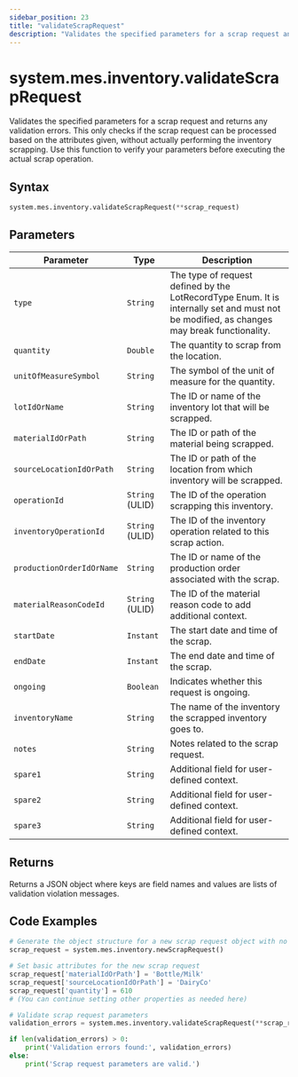 ```yaml
---
sidebar_position: 23
title: "validateScrapRequest"
description: "Validates the specified parameters for a scrap request and returns any validation errors."
---
```


# system.mes.inventory.validateScrapRequest

Validates the specified parameters for a scrap request and returns any validation errors. This only checks if the scrap request can be processed based on the attributes given, without actually performing the inventory scrapping. Use this function to verify your parameters before executing the actual scrap operation.

## Syntax

```python
system.mes.inventory.validateScrapRequest(**scrap_request)
```

## Parameters

| Parameter                 | Type            | Description                                                                                                                               |
|---------------------------|-----------------|-------------------------------------------------------------------------------------------------------------------------------------------|
| `type`                    | `String`        | The type of request defined by the LotRecordType Enum. It is internally set and must not be modified, as changes may break functionality. |
| `quantity`                | `Double`        | The quantity to scrap from the location.                                                                                                  |
| `unitOfMeasureSymbol`     | `String`        | The symbol of the unit of measure for the quantity.                                                                                       |
| `lotIdOrName`             | `String`        | The ID or name of the inventory lot that will be scrapped.                                                                                |
| `materialIdOrPath`        | `String`        | The ID or path of the material being scrapped.                                                                                            |
| `sourceLocationIdOrPath`  | `String`        | The ID or path of the location from which inventory will be scrapped.                                                                     |
| `operationId`             | `String` (ULID) | The ID of the operation scrapping this inventory.                                                                                         |
| `inventoryOperationId`    | `String` (ULID) | The ID of the inventory operation related to this scrap action.                                                                           |
| `productionOrderIdOrName` | `String`        | The ID or name of the production order associated with the scrap.                                                                         |
| `materialReasonCodeId`    | `String` (ULID) | The ID of the material reason code to add additional context.                                                                             |
| `startDate`               | `Instant`       | The start date and time of the scrap.                                                                                                     |
| `endDate`                 | `Instant`       | The end date and time of the scrap.                                                                                                       |
| `ongoing`                 | `Boolean`       | Indicates whether this request is ongoing.                                                                                                |
| `inventoryName`           | `String`        | The name of the inventory the scrapped inventory goes to.                                                                                 |
| `notes`                   | `String`        | Notes related to the scrap request.                                                                                                       |
| `spare1`                  | `String`        | Additional field for user-defined context.                                                                                                |
| `spare2`                  | `String`        | Additional field for user-defined context.                                                                                                |
| `spare3`                  | `String`        | Additional field for user-defined context.                                                                                                |

## Returns

Returns a JSON object where keys are field names and values are lists of validation violation messages.

## Code Examples

```python
# Generate the object structure for a new scrap request object with no initial arguments
scrap_request = system.mes.inventory.newScrapRequest()

# Set basic attributes for the new scrap request
scrap_request['materialIdOrPath'] = 'Bottle/Milk'
scrap_request['sourceLocationIdOrPath'] = 'DairyCo'
scrap_request['quantity'] = 610
# (You can continue setting other properties as needed here)

# Validate scrap request parameters
validation_errors = system.mes.inventory.validateScrapRequest(**scrap_request)

if len(validation_errors) > 0:
    print('Validation errors found:', validation_errors)
else:
    print('Scrap request parameters are valid.')
```
